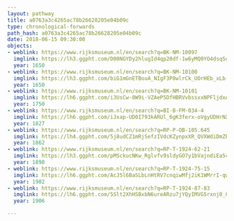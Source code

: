 ```yaml
---
layout: pathway
title: a0763a3c4265ac78b26628205e04b09c
type: chronological-forwards
path_hash: a0763a3c4265ac78b26628205e04b09c
date: 2018-06-15 09:30:00
objects:
- weblink: https://www.rijksmuseum.nl/en/search?q=BK-NM-10097
  imglink: https://lh3.ggpht.com/D00NGYDy2hlugId4qp20df-1w6yMQ0YO4dsqSdLSo-KozjO_QRUZXZyujQFfPSciT8A0mjDOjTOTnYczSy7OGDdBZ6c=s200
  year: 1650
- weblink: https://www.rijksmuseum.nl/en/search?q=BK-NM-10100
  imglink: https://lh3.ggpht.com/biG1mGnETBouA_NIgF3P8wlrCk_UOrHEb_xLb-FnhoTbY1N242NHj9qpZRA1l6mDQRrGZxe-KL0B4DqP0bYeZ8XLKSM=s200
  year: 1650
- weblink: https://www.rijksmuseum.nl/en/search?q=BK-NM-10101
  imglink: https://lh6.ggpht.com/i3UsCw-8W9i-VZAeP5DfHBRVvbssxxNPFljdxAjW2_WQKRtgZ-Gi9O63pNMPHtIHTVumBHtU29fC1k0wKkB1hB68bd8=s200
  year: 1750
- weblink: https://www.rijksmuseum.nl/en/search?q=BI-B-FM-034-4
  imglink: https://lh6.ggpht.com/iJxap-UD0I793kARUl_6gK3ferx-oVgyUDHrNXdF-Mhx0CsGnt1ZJ8lhcQ_CY4tsozcYaYVcmPCJCs4vqm-fVrFHhW43=s200
  year: 1827
- weblink: https://www.rijksmuseum.nl/en/search?q=RP-P-OB-105.645
  imglink: https://lh4.ggpht.com/5j8udCZ1mRjSefzIVdcKZynpxXR_QVXWdiDmZPq6MVQ07g0UmyMUxydGBlmjW2CFOs5TEXCkVEnRmc4DtpIBKbJSag=s200
  year: 1862
- weblink: https://www.rijksmuseum.nl/en/search?q=RP-T-1924-62-21
  imglink: https://lh3.ggpht.com/pMSckucNKw_Rglvfv9sldyGO7y1bVajndiEa5cfdqXiOAZ1f0v9HFocTe3Y3lpSFPgo-XC1Qkn3FqsQOpq9sVvtBKw=s200
  year: 1890
- weblink: https://www.rijksmuseum.nl/en/search?q=RP-T-1924-75-15
  imglink: https://lh6.ggpht.com/AcJ5l6BaSLbLnHtRV7cnqiwMfj2iK1WMrrI-qwOcDt2bA1VMvPfJX0vG0WLeFfmdH9_qJESBlSp4VGg53O-SHTEU9KM=s200
  year: 1902
- weblink: https://www.rijksmuseum.nl/en/search?q=RP-T-1924-87-83
  imglink: https://lh6.ggpht.com/5Slt2XhHSBxbN6ureARzu7jYQyIMVG5rxnj0_09GDCr0_KBvH5Rm-7UfOZ0LRZro0-NgOYen3EC7ZyVb_Scn1Q5pK2w=s200
  year: 1906

---
```


